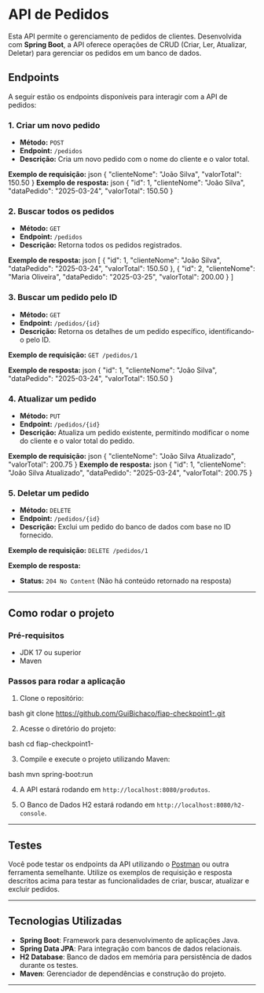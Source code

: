 # API de Pedidos

Esta API permite o gerenciamento de pedidos de clientes. Desenvolvida com **Spring Boot**, a API oferece operações de CRUD (Criar, Ler, Atualizar, Deletar) para gerenciar os pedidos em um banco de dados.

## Endpoints

A seguir estão os endpoints disponíveis para interagir com a API de pedidos:

### 1. Criar um novo pedido

- **Método:** `POST`
- **Endpoint:** `/pedidos`
- **Descrição:** Cria um novo pedido com o nome do cliente e o valor total.
  
**Exemplo de requisição:**
json
{
  "clienteNome": "João Silva",
  "valorTotal": 150.50
}
**Exemplo de resposta:**
json
{
  "id": 1,
  "clienteNome": "João Silva",
  "dataPedido": "2025-03-24",
  "valorTotal": 150.50
}
### 2. Buscar todos os pedidos

- **Método:** `GET`
- **Endpoint:** `/pedidos`
- **Descrição:** Retorna todos os pedidos registrados.

**Exemplo de resposta:**
json
[
  {
    "id": 1,
    "clienteNome": "João Silva",
    "dataPedido": "2025-03-24",
    "valorTotal": 150.50
  },
  {
    "id": 2,
    "clienteNome": "Maria Oliveira",
    "dataPedido": "2025-03-25",
    "valorTotal": 200.00
  }
]
### 3. Buscar um pedido pelo ID

- **Método:** `GET`
- **Endpoint:** `/pedidos/{id}`
- **Descrição:** Retorna os detalhes de um pedido específico, identificando-o pelo ID.

**Exemplo de requisição:**
`GET /pedidos/1`

**Exemplo de resposta:**
json
{
  "id": 1,
  "clienteNome": "João Silva",
  "dataPedido": "2025-03-24",
  "valorTotal": 150.50
}
### 4. Atualizar um pedido

- **Método:** `PUT`
- **Endpoint:** `/pedidos/{id}`
- **Descrição:** Atualiza um pedido existente, permitindo modificar o nome do cliente e o valor total do pedido.

**Exemplo de requisição:**
json
{
  "clienteNome": "João Silva Atualizado",
  "valorTotal": 200.75
}
**Exemplo de resposta:**
json
{
  "id": 1,
  "clienteNome": "João Silva Atualizado",
  "dataPedido": "2025-03-24",
  "valorTotal": 200.75
}
### 5. Deletar um pedido

- **Método:** `DELETE`
- **Endpoint:** `/pedidos/{id}`
- **Descrição:** Exclui um pedido do banco de dados com base no ID fornecido.

**Exemplo de requisição:**
`DELETE /pedidos/1`

**Exemplo de resposta:**
- **Status:** `204 No Content` (Não há conteúdo retornado na resposta)

---

## Como rodar o projeto

### Pré-requisitos

- JDK 17 ou superior
- Maven

### Passos para rodar a aplicação

1. Clone o repositório:
   
bash
   git clone https://github.com/GuiBichaco/fiap-checkpoint1-.git
   
2. Acesse o diretório do projeto:
   
bash
   cd fiap-checkpoint1-
   
3. Compile e execute o projeto utilizando Maven:
   
bash
   mvn spring-boot:run
   
4. A API estará rodando em `http://localhost:8080/produtos`.

5. O Banco de Dados H2 estará rodando em `http://localhost:8080/h2-console`.
---

## Testes

Você pode testar os endpoints da API utilizando o [Postman](https://www.postman.com/) ou outra ferramenta semelhante. Utilize os exemplos de requisição e resposta descritos acima para testar as funcionalidades de criar, buscar, atualizar e excluir pedidos.

---

## Tecnologias Utilizadas

- **Spring Boot**: Framework para desenvolvimento de aplicações Java.
- **Spring Data JPA**: Para integração com bancos de dados relacionais.
- **H2 Database**: Banco de dados em memória para persistência de dados durante os testes.
- **Maven**: Gerenciador de dependências e construção do projeto.

---
